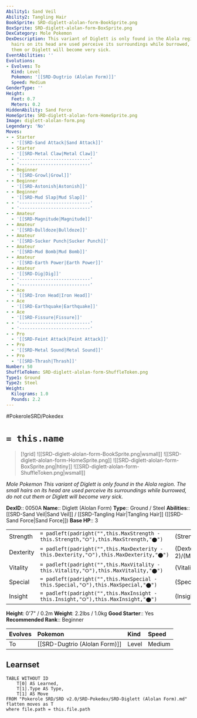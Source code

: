 ```yaml
---
Ability1: Sand Veil
Ability2: Tangling Hair
BookSprite: SRD-diglett-alolan-form-BookSprite.png
BoxSprite: SRD-diglett-alolan-form-BoxSprite.png
DexCategory: Mole Pokemon
DexDescription: This variant of Diglett is only found in the Alola region. The small
  hairs on its head are used perceive its surroundings while burrowed, do not cut
  them or Diglett will become very sick.
EventAbilities: ''
Evolutions:
- Evolves: To
  Kind: Level
  Pokemon: '[[SRD-Dugtrio (Alolan Form)]]'
  Speed: Medium
GenderType: ''
Height:
  Feet: 0.7
  Meters: 0.2
HiddenAbility: Sand Force
HomeSprite: SRD-diglett-alolan-form-HomeSprite.png
Image: diglett-alolan-form.png
Legendary: 'No'
Moves:
- - Starter
  - '[[SRD-Sand Attack|Sand Attack]]'
- - Starter
  - '[[SRD-Metal Claw|Metal Claw]]'
- - '---------------------------'
  - '---------------------------'
- - Beginner
  - '[[SRD-Growl|Growl]]'
- - Beginner
  - '[[SRD-Astonish|Astonish]]'
- - Beginner
  - '[[SRD-Mud Slap|Mud Slap]]'
- - '---------------------------'
  - '---------------------------'
- - Amateur
  - '[[SRD-Magnitude|Magnitude]]'
- - Amateur
  - '[[SRD-Bulldoze|Bulldoze]]'
- - Amateur
  - '[[SRD-Sucker Punch|Sucker Punch]]'
- - Amateur
  - '[[SRD-Mud Bomb|Mud Bomb]]'
- - Amateur
  - '[[SRD-Earth Power|Earth Power]]'
- - Amateur
  - '[[SRD-Dig|Dig]]'
- - '---------------------------'
  - '---------------------------'
- - Ace
  - '[[SRD-Iron Head|Iron Head]]'
- - Ace
  - '[[SRD-Earthquake|Earthquake]]'
- - Ace
  - '[[SRD-Fissure|Fissure]]'
- - '---------------------------'
  - '---------------------------'
- - Pro
  - '[[SRD-Feint Attack|Feint Attack]]'
- - Pro
  - '[[SRD-Metal Sound|Metal Sound]]'
- - Pro
  - '[[SRD-Thrash|Thrash]]'
Number: 50
ShuffleToken: SRD-diglett-alolan-form-ShuffleToken.png
Type1: Ground
Type2: Steel
Weight:
  Kilograms: 1.0
  Pounds: 2.2
---
```


#PokeroleSRD/Pokedex

# `= this.name`

> [!grid]
> ![[SRD-diglett-alolan-form-BookSprite.png|wsmall]]
> ![[SRD-diglett-alolan-form-HomeSprite.png]]
> ![[SRD-diglett-alolan-form-BoxSprite.png|htiny]]
> ![[SRD-diglett-alolan-form-ShuffleToken.png|wsmall]]


*Mole Pokemon*
*This variant of Diglett is only found in the Alola region. The small hairs on its head are used perceive its surroundings while burrowed, do not cut them or Diglett will become very sick.*

**DexID**:: 0050A
**Name**:: Diglett (Alolan Form)
**Type**:: Ground / Steel
**Abilities**:: [[SRD-Sand Veil|Sand Veil]] / [[SRD-Tangling Hair|Tangling Hair]] ([[SRD-Sand Force|Sand Force]])
**Base HP**:: 3

|           |                                                                                        |                                          |
| --------- | -------------------------------------------------------------------------------------- | ---------------------------------------- |
| Strength  | `= padleft(padright("",this.MaxStrength - this.Strength,"⭘"),this.MaxStrength,"⬤")`    | (Strength::2)/(MaxStrength::4)   |
| Dexterity | `= padleft(padright("",this.MaxDexterity - this.Dexterity,"⭘"),this.MaxDexterity,"⬤")` | (Dexterity:: 2)/(MaxDexterity::5) |
| Vitality  | `= padleft(padright("",this.MaxVitality - this.Vitality,"⭘"),this.MaxVitality,"⬤")`    | (Vitality::1)/(MaxVitality::3)   |
| Special   | `= padleft(padright("",this.MaxSpecial - this.Special,"⭘"),this.MaxSpecial,"⬤")`       | (Special::1)/(MaxSpecial::3)     |
| Insight   | `= padleft(padright("",this.MaxInsight - this.Insight,"⭘"),this.MaxInsight,"⬤")`       | (Insight::1)/(MaxInsight::4)     |

**Height**: 0'7" / 0.2m
**Weight**: 2.2lbs / 1.0kg
**Good Starter**:: Yes
**Recommended Rank**:: Beginner

| Evolves   | Pokemon                       | Kind   | Speed   |
|:----------|:------------------------------|:-------|:--------|
| To        | [[SRD-Dugtrio (Alolan Form)]] | Level  | Medium  |

## Learnset

```dataview
TABLE WITHOUT ID
    T[0] AS Learned,
    T[1].Type AS Type,
    T[1] AS Move
FROM "Pokerole SRD/SRD v2.0/SRD-Pokedex/SRD-Diglett (Alolan Form).md"
flatten moves as T
where file.path = this.file.path
```
